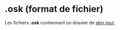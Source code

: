 .osk (format de fichier)
==================

Les fichiers **.osk** contiennent un dossier de [skin osu!](/wiki/Skinning).

